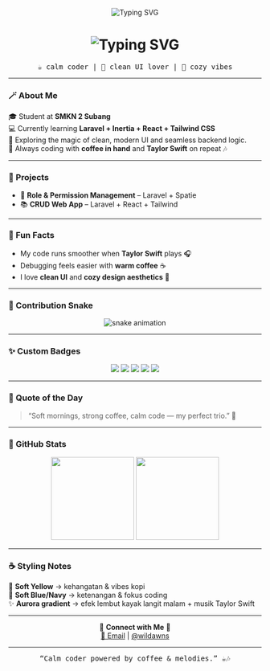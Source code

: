 <!-- 🌸 Aurora Header -->
<p align="center">
  <img src="https://readme-typing-svg.demolab.com?font=Poppins&size=28&pause=1000&color=6AA6FF&center=true&vCenter=true&width=500&lines=Hi%2C+I'm+Wilda...;A+Calm+Coder+☕;Laravel+%7C+React+%7C+Tailwind+Enthusiast;Lover+of+Cozy+Vibes+and+Taylor+Swift+🎶" alt="Typing SVG" />
</p>


<!-- ✨ Animated Typing -->
<h1 align="center">
  <img src="https://readme-typing-svg.demolab.com?font=Poppins&size=30&duration=2500&pause=1000&color=F5E8C7&center=true&vCenter=true&width=500&lines=Hi,+I'm+Wilda...;Laravel+%2B+React+%2B+Tailwind+Developer;Fueled+by+coffee+%26+Taylor+Swift+vibes+☕🎶" alt="Typing SVG" />
</h1>

<p align="center">
  <samp>☕ calm coder | 🌸 clean UI lover | 💙 cozy vibes</samp>
</p>

---

### 🪄 About Me  
🎓 Student at **SMKN 2 Subang**  
💻 Currently learning **Laravel + Inertia + React + Tailwind CSS**  
🚀 Exploring the magic of clean, modern UI and seamless backend logic.  
🌷 Always coding with **coffee in hand** and **Taylor Swift** on repeat 🎶  

---

### 💼 Projects  
- 🧩 **Role & Permission Management** – Laravel + Spatie  
- 📚 **CRUD Web App** – Laravel + React + Tailwind  

---

### 🌸 Fun Facts  
- My code runs smoother when **Taylor Swift** plays 🎧  
- Debugging feels easier with **warm coffee** ☕  
- I love **clean UI** and **cozy design aesthetics** 💙  

---

### 🐍 Contribution Snake  
<p align="center">
  <img src="https://github.com/wildaayu15/wildaayu15/blob/output/github-contribution-grid-snake.svg" alt="snake animation" />
</p>

---

### ✨ Custom Badges  
<p align="center">
  <img src="https://img.shields.io/badge/Laravel-F9322C?style=for-the-badge&logo=laravel&logoColor=white" />
  <img src="https://img.shields.io/badge/React-61DAFB?style=for-the-badge&logo=react&logoColor=black" />
  <img src="https://img.shields.io/badge/Tailwind-38BDF8?style=for-the-badge&logo=tailwindcss&logoColor=white" />
  <img src="https://img.shields.io/badge/Coffee%20Lover-6F4E37?style=for-the-badge&logo=buymeacoffee&logoColor=white" />
  <img src="https://img.shields.io/badge/Swiftie-FFB6C1?style=for-the-badge&logo=spotify&logoColor=black" />
</p>

---

### 🌙 Quote of the Day  
> “Soft mornings, strong coffee, calm code — my perfect trio.” 🌸  

---

### 🌈 GitHub Stats  
<p align="center">
  <img src="https://github-readme-stats.vercel.app/api?username=wildaayu15&show_icons=true&theme=tokyonight&hide_border=true" height="165"/>
  <img src="https://github-readme-stats.vercel.app/api/top-langs/?username=wildaayu15&layout=compact&theme=tokyonight&hide_border=true" height="165"/>
</p>

---

### ☕ Styling Notes  
💛 **Soft Yellow** → kehangatan & vibes kopi  
💙 **Soft Blue/Navy** → ketenangan & fokus coding  
✨ **Aurora gradient** → efek lembut kayak langit malam + musik Taylor Swift  

---

<p align="center">
  🌸 <b>Connect with Me</b> 🌸 <br/>
  <a href="mailto:wildaayu15@gmail.com">📧 Email</a> |
  <a href="https://www.instagram.com/wildawns?igsh=MW83d2Y0cmFhYWtveA==">@wildawns</a>
</p>

---

<p align="center">
  <samp>“Calm coder powered by coffee & melodies.” ☕🎶</samp>
</p>
